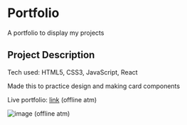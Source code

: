 # Portfolio

A portfolio to display my projects

## Project Description

Tech used: HTML5, CSS3, JavaScript, React

Made this to practice design and making card components

Live portfolio: [link]() (offline atm)

![image]() (offline atm)

